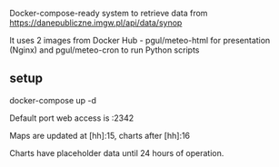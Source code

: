 Docker-compose-ready system to retrieve data from https://danepubliczne.imgw.pl/api/data/synop

It uses 2 images from Docker Hub - pgul/meteo-html for presentation (Nginx) and pgul/meteo-cron to run Python scripts

## setup
docker-compose up -d

Default port web access is :2342

Maps are updated at [hh]:15, charts after [hh]:16

Charts have placeholder data until 24 hours of operation.


